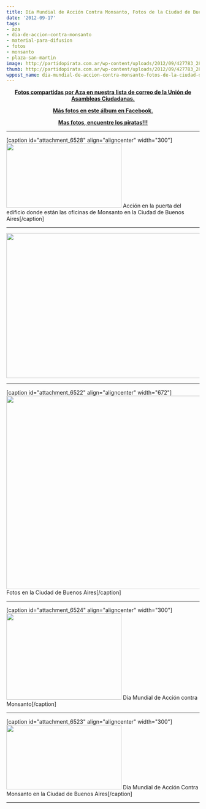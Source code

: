 ```yaml
---
title: Día Mundial de Acción Contra Monsanto, Fotos de la Ciudad de Buenos Aires
date: '2012-09-17'
tags:
- aza
- dia-de-accion-contra-monsanto
- material-para-difusion
- fotos
- monsanto
- plaza-san-martin
image: http://partidopirata.com.ar/wp-content/uploads/2012/09/427783_280363092064106_1342173049_n.jpg
thumb: http://partidopirata.com.ar/wp-content/uploads/2012/09/427783_280363092064106_1342173049_n-150x150.jpg
wppost_name: dia-mundial-de-accion-contra-monsanto-fotos-de-la-ciudad-de-buenos-aires
---
```


<p style="text-align: center;"><strong><a href="http://lists.partidopirata.com.ar/pipermail/general-partidopirata.com.ar/2012-September/021043.html" target="_blank">Fotos compartidas por Aza en nuestra lista de correo de la Unión de Asambleas Ciudadanas.</a></strong></p>
<p style="text-align: center;"><strong><a href="http://www.facebook.com/media/set/?set=a.304177279689341.69734.290999004340502&amp;type=1" target="_blank">Más fotos en este álbum en Facebook.</a></strong></p>

<p style="text-align: center;"><strong><a href="https://www.facebook.com/media/set/?set=a.4416839706412.174602.1451437250&type=1" target="_blank">Mas fotos, encuentre los piratas!!!</a></strong></p>


<hr />

[caption id="attachment_6528" align="aligncenter" width="300"]<a href="http://partidopirata.com.ar/wp-content/uploads/2012/09/299413_280362678730814_107807918_n.jpg"><img class="size-medium wp-image-6528" title="299413_280362678730814_107807918_n" src="http://partidopirata.com.ar/wp-content/uploads/2012/09/299413_280362678730814_107807918_n-300x168.jpg" alt="" width="300" height="168" /></a> Acción en la puerta del edificio donde están las oficinas de Monsanto en la Ciudad de Buenos Aires[/caption]

<hr />

<a href="http://partidopirata.com.ar/wp-content/uploads/2012/09/427783_280363092064106_1342173049_n.jpg"><img class="wp-image-6521 aligncenter" title="Día de Acción Mundial contra Monsanto" src="http://partidopirata.com.ar/wp-content/uploads/2012/09/427783_280363092064106_1342173049_n.jpg" alt="" width="672" height="378" /></a>

<hr />

[caption id="attachment_6522" align="aligncenter" width="672"]<a href="http://partidopirata.com.ar/wp-content/uploads/2012/09/483334_280362975397451_158722328_n.jpg"><img class=" wp-image-6522 " title="Día Mundial de Acción contra Monsanto" src="http://partidopirata.com.ar/wp-content/uploads/2012/09/483334_280362975397451_158722328_n.jpg" alt="" width="672" height="504" /></a> Fotos en la Ciudad de Buenos Aires[/caption]

<hr />

[caption id="attachment_6524" align="aligncenter" width="300"]<a href="http://partidopirata.com.ar/wp-content/uploads/2012/09/558682_280362725397476_906533291_n.jpg"><img class="size-medium wp-image-6524" title="558682_280362725397476_906533291_n" src="http://partidopirata.com.ar/wp-content/uploads/2012/09/558682_280362725397476_906533291_n-300x225.jpg" alt="" width="300" height="225" /></a> Día Mundial de Acción contra Monsanto[/caption]

<hr />

[caption id="attachment_6523" align="aligncenter" width="300"]<a href="http://partidopirata.com.ar/wp-content/uploads/2012/09/229805_280362895397459_1981276293_n.jpg"><img class="size-medium wp-image-6523" title="229805_280362895397459_1981276293_n" src="http://partidopirata.com.ar/wp-content/uploads/2012/09/229805_280362895397459_1981276293_n-300x168.jpg" alt="" width="300" height="168" /></a> Día Mundial de Acción Contra Monsanto en la Ciudad de Buenos Aires[/caption]

<hr />
